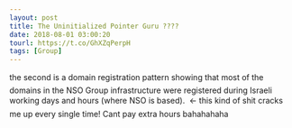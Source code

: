 ```yaml
---
layout: post
title: The Uninitialized Pointer Guru ????
date: 2018-08-01 03:00:20
tourl: https://t.co/GhXZqPerpH
tags: [Group]
---
```

the second is a domain registration pattern showing that most of the domains in the NSO Group infrastructure were registered during Israeli working days and hours (where NSO is based).   &lt;- this kind of shit cracks me up every single time! Cant pay extra hours bahahahaha